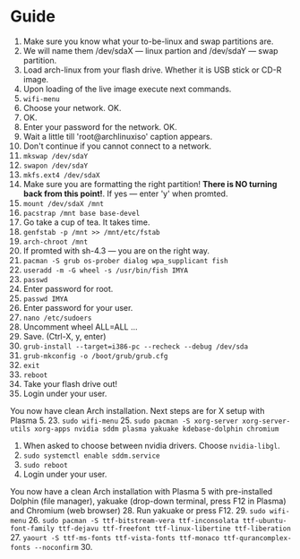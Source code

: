 # Guide
1. Make sure you know what your to-be-linux and swap partitions are.
  1. We will name them /dev/sdaX — linux partion and /dev/sdaY — swap partition.
2. Load arch-linux from your flash drive. Whether it is USB stick or CD-R image.
3. Upon loading of the live image execute next commands.
4. `wifi-menu`
  1. Choose your network. OK.
  2. OK.
  3. Enter your password for the network. OK.
  4. Wait a little till 'root@archlinuxiso' caption appears.
  5. Don't continue if you cannot connect to a network.
5. `mkswap /dev/sdaY`
6. `swapon /dev/sdaY`
7. `mkfs.ext4 /dev/sdaX`
  1. Make sure you are formatting the right partition! **There is NO turning back from this point!**. If yes — enter 'y' when promted.
8. `mount /dev/sdaX /mnt`
9. `pacstrap /mnt base base-devel`
  1. Go take a cup of tea. It takes time.
10. `genfstab -p /mnt >> /mnt/etc/fstab`
11. `arch-chroot /mnt`
  1. If promted with sh-4.3 — you are on the right way.
12. `pacman -S grub os-prober dialog wpa_supplicant fish`
13. `useradd -m -G wheel -s /usr/bin/fish IMYA`
14. `passwd`
  1. Enter password for root.
15. `passwd IMYA`
  1. Enter password for your user.
16. `nano /etc/sudoers`
  1. Uncomment wheel ALL=ALL ...
  2. Save. (Ctrl-X, y, enter)
17. `grub-install --target=i386-pc --recheck --debug /dev/sda`
18. `grub-mkconfig -o /boot/grub/grub.cfg`
19. `exit`
20. `reboot`
21. Take your flash drive out!
22. Login under your user.

You now have clean Arch installation. Next steps are for X setup with Plasma 5.
23. `sudo wifi-menu`
25. `sudo pacman -S xorg-server xorg-server-utils xorg-apps nvidia sddm plasma yakuake kdebase-dolphin chromium`
  1. When asked to choose between nvidia drivers. Choose `nvidia-libgl`.
26. `sudo systemctl enable sddm.service`
27. `sudo reboot`
28. Login under your user.

You now have a clean Arch installation with Plasma 5 with pre-installed Dolphin (file manager), yakuake (drop-down terminal, press F12 in Plasma) and Chromium (web browser)
28. Run yakuake or press F12.
29. `sudo wifi-menu`
26. `sudo pacman -S ttf-bitstream-vera ttf-inconsolata ttf-ubuntu-font-family ttf-dejavu ttf-freefont ttf-linux-libertine ttf-liberation`
27. `yaourt -S ttf-ms-fonts ttf-vista-fonts ttf-monaco ttf-qurancomplex-fonts --noconfirm`
30.
